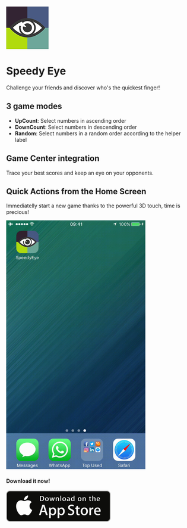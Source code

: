 ![Icon](https://github.com/AllioNicholas/Images/blob/master/SpeedyEye/Icon%402x.png)
# Speedy Eye
Challenge your friends and discover who's the quickest finger!

## 3 game modes
* **UpCount**: Select numbers in ascending order
* **DownCount**: Select numbers in descending order
* **Random**: Select numbers in a random order according to the helper label

## Game Center integration
Trace your best scores and keep an eye on your opponents.

## Quick Actions from the Home Screen
Immediatelly start a new game thanks to the powerful 3D touch, time is precious!

<img src="https://github.com/AllioNicholas/Images/blob/master/SpeedyEye/3dtouch.gif" width="375">

#### Download it now!
[![Dowload it from the App Store](https://github.com/AllioNicholas/Images/blob/master/SpeedyEye/Download_badge.png)](https://itunes.apple.com/app/speedyeye/id1058077458?mt=8)

